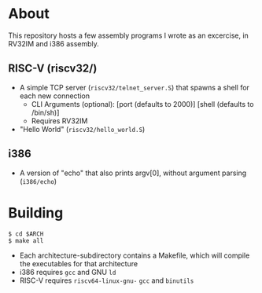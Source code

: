# About

This repository hosts a few assembly programs I wrote as an excercise, in RV32IM and i386 assembly.

## RISC-V (riscv32/)

- A simple TCP server (`riscv32/telnet_server.S`) that spawns a shell for each new connection
  + CLI Arguments (optional): [port (defaults to 2000)] [shell (defaults to /bin/sh)]
  + Requires RV32IM
- "Hello World" (`riscv32/hello_world.S`)

## i386

- A version of "echo" that also prints argv[0], without argument parsing (`i386/echo`)

# Building

```shell
$ cd $ARCH
$ make all
```

- Each architecture-subdirectory contains a Makefile, which will compile the executables for that architecture
- i386 requires `gcc` and GNU `ld`
- RISC-V requires `riscv64-linux-gnu-` `gcc` and `binutils`
